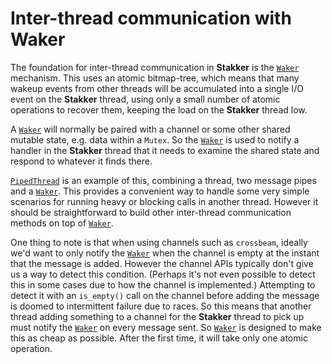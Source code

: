 # Inter-thread communication with Waker

The foundation for inter-thread communication in **Stakker** is the
[`Waker`] mechanism.  This uses an atomic bitmap-tree, which means
that many wakeup events from other threads will be accumulated into a
single I/O event on the **Stakker** thread, using only a small number
of atomic operations to recover them, keeping the load on the
**Stakker** thread low.

A [`Waker`] will normally be paired with a channel or some other
shared mutable state, e.g. data within a `Mutex`.  So the [`Waker`] is
used to notify a handler in the **Stakker** thread that it needs to
examine the shared state and respond to whatever it finds there.

[`PipedThread`] is an example of this, combining a thread, two message
pipes and a [`Waker`].  This provides a convenient way to handle some
very simple scenarios for running heavy or blocking calls in another
thread.  However it should be straightforward to build other
inter-thread communication methods on top of [`Waker`].

One thing to note is that when using channels such as `crossbeam`,
ideally we'd want to only notify the [`Waker`] when the channel is
empty at the instant that the message is added.  However the channel
APIs typically don't give us a way to detect this condition.  (Perhaps
it's not even possible to detect this in some cases due to how the
channel is implemented.)  Attempting to detect it with an `is_empty()`
call on the channel before adding the message is doomed to
intermittent failure due to races.  So this means that another thread
adding something to a channel for the **Stakker** thread to pick up
must notify the [`Waker`] on every message sent.  So [`Waker`] is
designed to make this as cheap as possible.  After the first time, it
will take only one atomic operation.

[`PipedThread`]:  https://docs.rs/stakker/*/stakker/struct.PipedThread.html
[`Waker`]: https://docs.rs/stakker/*/stakker/struct.Waker.html

